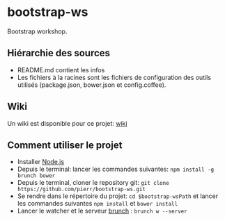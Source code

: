 bootstrap-ws
============

Bootstrap workshop.

## Hiérarchie des sources

- README.md contient les infos 
- Les fichiers à la racines sont les fichiers de configuration des outils utilisés (package.json, bower.json et config.coffee).

## Wiki

Un wiki est disponible pour ce projet: [wiki](https://github.com/pierr/bootstrap-ws/wiki)

## Comment utiliser le projet

- Installer [Node.js](http://nodejs.org)
- Depuis le terminal: lancer les commandes suivantes: `npm install -g brunch bower`
- Depuis le terminal, cloner le repository git: `git clone https://github.com/pierr/bootstrap-ws.git`
- Se rendre dans le répertoire du projet: `cd $bootstrap-wsPath` et lancer les commandes suivantes `npm install` et `bower install`
- Lancer le watcher et le serveur [brunch](http://brunch.io) : `brunch w --server`
